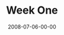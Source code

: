 ---
layout: message
category: message
series: "One"
title: "Week One"
date: 2008-07-06-00-00
message_id: 505
audio: "http://s3.amazonaws.com/crossroads-media/messages/audio/ONE_01_07-05-08_Mingo_webaudio.mp3"
audio-duration: "38:25"
description: "Chuck Mingo shares his thoughts about Jesus' prayer for unity among his followers."
video: "http://s3.amazonaws.com/crossroads-media/messages/video/One1.mp4"
video-duration: "42:01"
video-image: "http://s3.amazonaws.com/crossroads-media/images/one1-still.jpg"
program: "http://s3.amazonaws.com/crossroads-media/documents/0705_06Program.pdf"
notes-description: ""
notes: "http://s3.amazonaws.com/crossroads-media/documents/SN_07-06-08.pdf"
notes-title: "One (Week One) - Study Notes"
tag: 
 - one
 - mingo
 - chuck
 - unity
 - one-way
explicit: false
---